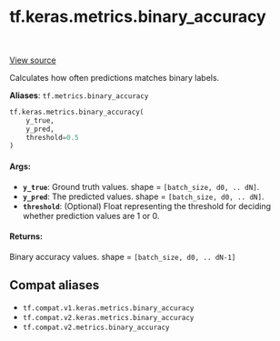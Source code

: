 <div itemscope itemtype="http://developers.google.com/ReferenceObject">
<meta itemprop="name" content="tf.keras.metrics.binary_accuracy" />
<meta itemprop="path" content="Stable" />
</div>

# tf.keras.metrics.binary_accuracy

<!-- Insert buttons and diff -->

<table class="tfo-notebook-buttons tfo-api" align="left">
</table>

<a target="_blank" href="/code/stable/tensorflow/python/keras/metrics.py">View source</a>



Calculates how often predictions matches binary labels.

**Aliases**: `tf.metrics.binary_accuracy`

``` python
tf.keras.metrics.binary_accuracy(
    y_true,
    y_pred,
    threshold=0.5
)
```



<!-- Placeholder for "Used in" -->


#### Args:


* <b>`y_true`</b>: Ground truth values. shape = `[batch_size, d0, .. dN]`.
* <b>`y_pred`</b>: The predicted values. shape = `[batch_size, d0, .. dN]`.
* <b>`threshold`</b>: (Optional) Float representing the threshold for deciding whether
  prediction values are 1 or 0.


#### Returns:

Binary accuracy values. shape = `[batch_size, d0, .. dN-1]`


## Compat aliases

* `tf.compat.v1.keras.metrics.binary_accuracy`
* `tf.compat.v2.keras.metrics.binary_accuracy`
* `tf.compat.v2.metrics.binary_accuracy`

